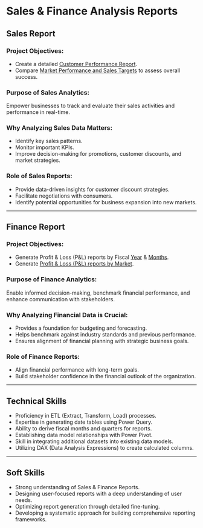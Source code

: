 # Sales & Finance Analysis Reports

## Sales Report

### Project Objectives:
- Create a detailed [Customer Performance Report](https://github.com/sparrroww/Excel-Analytics/blob/main/Customer%20Performance%20Report.pdf).
- Compare [Market Performance and Sales Targets](https://github.com/sparrroww/Excel-Analytics/blob/main/Market%20Performance%20vs%20Target%20Report.pdf) to assess overall success.

### Purpose of Sales Analytics:
Empower businesses to track and evaluate their sales activities and performance in real-time.

### Why Analyzing Sales Data Matters:
- Identify key sales patterns.
- Monitor important KPIs.
- Improve decision-making for promotions, customer discounts, and market strategies.

### Role of Sales Reports:
- Provide data-driven insights for customer discount strategies.
- Facilitate negotiations with consumers.
- Identify potential opportunities for business expansion into new markets.

---

## Finance Report

### Project Objectives:
- Generate Profit & Loss (P&L) reports by Fiscal [Year](https://github.com/sparrroww/Excel-Analytics/blob/main/P%26L%20Statement%20by%20Fiscal%20Year.pdf) & [Months](https://github.com/sparrroww/Excel-Analytics/blob/main/P%26L%20Statement%20by%20Months.pdf).
- Generate [Profit & Loss (P&L) reports by Market](https://github.com/sparrroww/Excel-Analytics/blob/main/P%26L%20Statement%20by%20Markets.pdf).

### Purpose of Finance Analytics:
Enable informed decision-making, benchmark financial performance, and enhance communication with stakeholders.

### Why Analyzing Financial Data is Crucial:
- Provides a foundation for budgeting and forecasting.
- Helps benchmark against industry standards and previous performance.
- Ensures alignment of financial planning with strategic business goals.

### Role of Finance Reports:
- Align financial performance with long-term goals.
- Build stakeholder confidence in the financial outlook of the organization.

---

## Technical Skills

- Proficiency in ETL (Extract, Transform, Load) processes.
- Expertise in generating date tables using Power Query.
- Ability to derive fiscal months and quarters for reports.
- Establishing data model relationships with Power Pivot.
- Skill in integrating additional datasets into existing data models.
- Utilizing DAX (Data Analysis Expressions) to create calculated columns.

---

## Soft Skills

- Strong understanding of Sales & Finance Reports.
- Designing user-focused reports with a deep understanding of user needs.
- Optimizing report generation through detailed fine-tuning.
- Developing a systematic approach for building comprehensive reporting frameworks.
